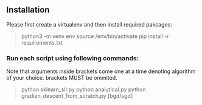 ## Installation
Please first create a virtualenv and then install required pakcages:
> python3 -m venv env
> source /env/bin/activate
> pip install -r requirements.txt
### Run each script using following commands:
Note that arguments inside brackets come one at a time denoting algorithm of your choice. brackets MUST be ommited.
> python sklearn_slr.py
> python analytical.py
> python gradien_descent_from_scratch.py [bgd/sgd]

